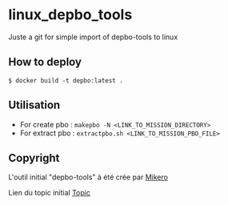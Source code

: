 # linux_depbo_tools

Juste a git for simple import of depbo-tools to linux

## How to deploy 

```
$ docker build -t depbo:latest .
```

## Utilisation

- For create pbo : ```makepbo -N <LINK_TO_MISSION_DIRECTORY>```
- For extract pbo : ```extractpbo.sh <LINK_TO_MISSION_PBO_FILE>```

## Copyright

L'outil initial "depbo-tools" à été crée par [Mikero](https://community.bistudio.com/wiki/Mikero_Tools)

Lien du topic initial [Topic](https://securitronlinux.com/bejiitaswrath/how-to-extract-an-arma-3-pbo-file-on-linux-using-pbo-tools/)
